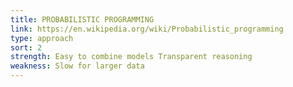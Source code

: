 ```yaml
---
title: PROBABILISTIC PROGRAMMING
link: https://en.wikipedia.org/wiki/Probabilistic_programming
type: approach
sort: 2
strength: Easy to combine models Transparent reasoning
weakness: Slow for larger data
---
```

